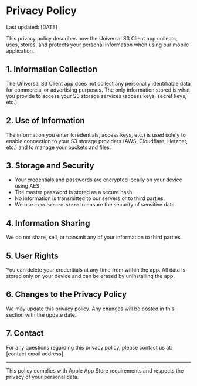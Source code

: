 # Privacy Policy

Last updated: [DATE]

This privacy policy describes how the Universal S3 Client app collects, uses, stores, and protects your personal information when using our mobile application.

## 1. Information Collection

The Universal S3 Client app does not collect any personally identifiable data for commercial or advertising purposes. The only information stored is what you provide to access your S3 storage services (access keys, secret keys, etc.).

## 2. Use of Information

The information you enter (credentials, access keys, etc.) is used solely to enable connection to your S3 storage providers (AWS, Cloudflare, Hetzner, etc.) and to manage your buckets and files.

## 3. Storage and Security

- Your credentials and passwords are encrypted locally on your device using AES.
- The master password is stored as a secure hash.
- No information is transmitted to our servers or to third parties.
- We use `expo-secure-store` to ensure the security of sensitive data.

## 4. Information Sharing

We do not share, sell, or transmit any of your information to third parties.

## 5. User Rights

You can delete your credentials at any time from within the app. All data is stored only on your device and can be erased by uninstalling the app.

## 6. Changes to the Privacy Policy

We may update this privacy policy. Any changes will be posted in this section with the update date.

## 7. Contact

For any questions regarding this privacy policy, please contact us at: [contact email address]

---

This policy complies with Apple App Store requirements and respects the privacy of your personal data. 